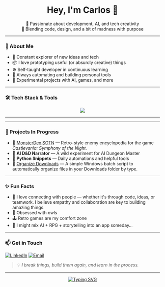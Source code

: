 <h1 align="center">Hey, I'm Carlos 👋</h1>
<p align="center">
  🚀 Passionate about development, AI, and tech creativity<br>
  🎨 Blending code, design, and a bit of madness with purpose
</p>

---

### 🧠 About Me

- 🎯 Constant explorer of new ideas and tech
- 📦 I love prototyping useful (or absurdly creative) things
- ⚙️ Self-taught developer in continuous learning
- 🧰 Always automating and building personal tools
- 🧪 Experimental projects with AI, games, and more

---

### 🛠️ Tech Stack & Tools

<p align="center">
  <img src="https://skillicons.dev/icons?i=html,css,js,python,nodejs,php,git,github,vscode,linux" />
</p>

---
<!--
### 📊 GitHub Stats

<p align="center">
  <img src="https://github-readme-stats.vercel.app/api?username=Karl0s83&show_icons=true&theme=radical" alt="GitHub Stats" />
  <br>
  <img src="https://github-readme-streak-stats.herokuapp.com?user=Karl0s83&theme=radical&hide_border=false" alt="GitHub Streak" />
</p>
-->
---

### 🚧 Projects In Progress

- 🧿 [MonsterDex SOTN](https://github.com/Karl0s83/Castlevaniasotn) — Retro-style enemy encyclopedia for the game *Castlevania: Symphony of the Night*.
- 🎲 **AI D&D Narrator** — A wild experiment for AI Dungeon Master
- 🐍 **Python Snippets** — Daily automations and helpful tools
- 📂 [Organize Downloads](https://github.com/Karl0s83/organize_downloads) — A simple Windows batch script to automatically organize files in your Downloads folder by type.

---

### ✨ Fun Facts

- 🤝 I love connecting with people — whether it's through code, ideas, or teamwork. I believe empathy and collaboration are key to building amazing things.
- 🦉 Obsessed with owls
- 🕹️ Retro games are my comfort zone
- 🧪 I might mix AI + RPG + storytelling into an app someday…


---

### 📫 Get in Touch


[![LinkedIn](https://img.shields.io/badge/-LinkedIn-0A66C2?style=flat&logo=linkedin&logoColor=white)](https://www.linkedin.com/in/carlos-escribano-ti%C3%B1ena/)
[![Email](https://img.shields.io/badge/-Email-D14836?style=flat&logo=gmail&logoColor=white)](mailto:estikarlos@gmail.com)

> 💡 *I break things, build them again, and learn in the process.*

---

<p align="center">
  <a href="https://git.io/typing-svg"><img src="https://readme-typing-svg.herokuapp.com?font=Fira+Code&weight=200&pause=1000&center=true&vCenter=true&width=435&lines=%F0%9F%A7%99+La+mejor+forma+de+predecir+el+futuro;+es+crearlo+t%C3%BA+mismo." alt="Typing SVG" /></a>
</p>
